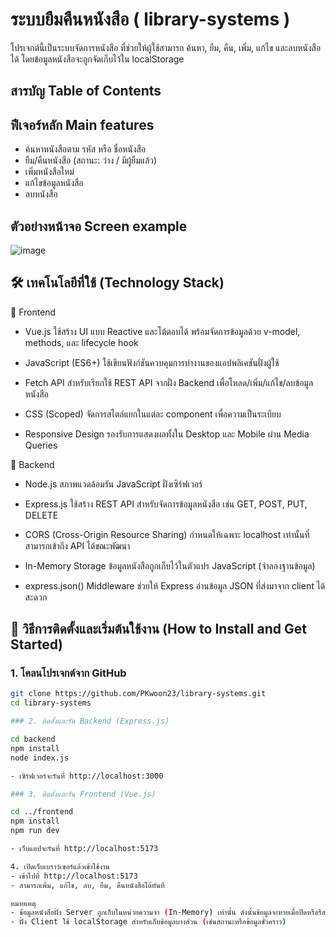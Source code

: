 # ระบบยืมคืนหนังสือ ( library-systems )
โปรเจกต์นี้เป็นระบบจัดการหนังสือ ที่ช่วยให้ผู้ใช้สามารถ ค้นหา, ยืม, คืน, เพิ่ม, แก้ไข และลบหนังสือ ได้ โดยข้อมูลหนังสือจะถูกจัดเก็บไว้ใน localStorage
## สารบัญ Table of Contents

## ฟีเจอร์หลัก Main features 

- ค้นหาหนังสือตาม รหัส หรือ ชื่อหนังสือ
- ยืม/คืนหนังสือ (สถานะ: ว่าง / มีผู้ยืมแล้ว)
- เพิ่มหนังสือใหม่
- แก้ไขข้อมูลหนังสือ
- ลบหนังสือ

## ตัวอย่างหน้าจอ Screen example
![image](https://github.com/user-attachments/assets/b6b4ad7e-7027-4f4a-97f5-32423343dcd1)

## 🛠 เทคโนโลยีที่ใช้ (Technology Stack)
🎨 Frontend
- Vue.js
ใช้สร้าง UI แบบ Reactive และโต้ตอบได้ พร้อมจัดการข้อมูลด้วย v-model, methods, และ lifecycle hook

- JavaScript (ES6+)
ใช้เขียนฟังก์ชันควบคุมการทำงานของแอปพลิเคชันฝั่งผู้ใช้

- Fetch API
สำหรับเรียกใช้ REST API จากฝั่ง Backend เพื่อโหลด/เพิ่ม/แก้ไข/ลบข้อมูลหนังสือ

- CSS (Scoped)
จัดการสไตล์แยกในแต่ละ component เพื่อความเป็นระเบียบ

- Responsive Design
รองรับการแสดงผลทั้งใน Desktop และ Mobile ผ่าน Media Queries

🔧 Backend
- Node.js
สภาพแวดล้อมรัน JavaScript ฝั่งเซิร์ฟเวอร์

- Express.js
ใช้สร้าง REST API สำหรับจัดการข้อมูลหนังสือ เช่น GET, POST, PUT, DELETE

- CORS (Cross-Origin Resource Sharing)
กำหนดให้เฉพาะ localhost เท่านั้นที่สามารถเข้าถึง API ได้ขณะพัฒนา

- In-Memory Storage
ข้อมูลหนังสือถูกเก็บไว้ในตัวแปร JavaScript (จำลองฐานข้อมูล)

- express.json() Middleware
ช่วยให้ Express อ่านข้อมูล JSON ที่ส่งมาจาก client ได้สะดวก
   
## 🚀 วิธีการติดตั้งและเริ่มต้นใช้งาน (How to Install and Get Started)
### 1. โคลนโปรเจกต์จาก GitHub

```bash
git clone https://github.com/PKwoon23/library-systems.git
cd library-systems

### 2. ติดตั้งและรัน Backend (Express.js)

cd backend
npm install
node index.js

- เซิร์ฟเวอร์จะรันที่ http://localhost:3000

### 3. ติดตั้งและรัน Frontend (Vue.js)

cd ../frontend
npm install
npm run dev

- เว็บแอปจะรันที่ http://localhost:5173

4. เปิดเว็บเบราว์เซอร์แล้วเข้าใช้งาน
- เข้าไปที่ http://localhost:5173
- สามารถเพิ่ม, แก้ไข, ลบ, ยืม, คืนหนังสือได้ทันที

หมายเหตุ
- ข้อมูลหนังสือฝั่ง Server ถูกเก็บในหน่วยความจำ (In-Memory) เท่านั้น ดังนั้นข้อมูลจะหายเมื่อปิดหรือรีสตาร์ทเซิร์ฟเวอร์
- ฝั่ง Client ใช้ localStorage สำหรับเก็บข้อมูลบางส่วน (เช่นสถานะหรือข้อมูลชั่วคราว)
